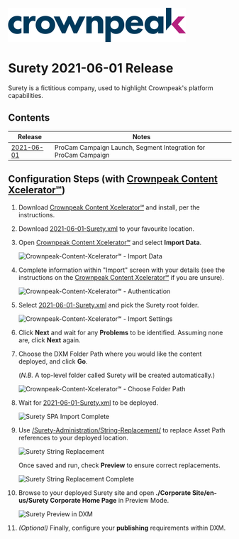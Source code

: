 <a href="https://www.crownpeak.com/" target="_blank">![Crownpeak Logo](../../images/logo/crownpeak-logo.png?raw=true "Crownpeak Logo")</a>

# Surety 2021-06-01 Release
Surety is a fictitious company, used to highlight Crownpeak's platform capabilities.

## Contents

| Release       | Notes |
| ------------- | ------------- |
| <a href="./Crownpeak-Content-Xcelerator℠/2021-06-01" target="_blank">2021-06-01</a>     | ProCam Campaign Launch, Segment Integration for ProCam Campaign |

## Configuration Steps (with <a href="https://github.com/crownpeak/content-xcelerator" target="_blank">Crownpeak Content Xcelerator℠</a>)
 1) Download <a href="https://github.com/crownpeak/content-xcelerator" target="_blank">Crownpeak Content Xcelerator℠</a> and
    install, per the instructions.

 2) Download <a href="./2021-06-01-Surety.xml" target="_blank">2021-06-01-Surety.xml</a> to your
    favourite location.

 3) Open <a href="https://github.com/crownpeak/content-xcelerator" target="_blank">Crownpeak Content Xcelerator℠</a> and
    select **Import Data**.
 
    ![Crownpeak-Content-Xcelerator℠ - Import Data](../../images/screenshots/Crownpeak-Content-Xcelerator℠/content-xcelerator-import-data.png?raw=true "Crownpeak-Content-Xcelerator℠ - Import Data")
 
 4) Complete information within "Import" screen with your details (see the instructions on the <a href="https://github.com/crownpeak/content-xcelerator" target="_blank">Crownpeak Content Xcelerator℠</a>
    if you are unsure).
    
    ![Crownpeak-Content-Xcelerator℠ - Authentication](../../images/screenshots/Crownpeak-Content-Xcelerator℠/content-xcelerator-authentication.png?raw=true "Crownpeak-Content-Xcelerator℠ - Authentication")
         
 5) Select <a href="./2021-06-01-Surety.xml" target="_blank">2021-06-01-Surety.xml</a> and pick
    the Surety root folder.
    
    ![Crownpeak-Content-Xcelerator℠ - Import Settings](../../images/screenshots/Crownpeak-Content-Xcelerator℠/content-xcelerator-import-settings.png?raw=true "Crownpeak-Content-Xcelerator℠ - Import Settings")
 
 6) Click **Next** and wait for any **Problems** to be identified. Assuming none are, click **Next** again.
 
 7) Choose the DXM Folder Path where you would like the content deployed, and click **Go**.
 
    (_N.B._ A top-level folder called Surety will be created automatically.)
 
    ![Crownpeak-Content-Xcelerator℠ - Choose Folder Path](../../images/screenshots/Crownpeak-Content-Xcelerator℠/content-xcelerator-top-folder.png?raw=true "Crownpeak-Content-Xcelerator℠ - Choose Folder Path")
        
 8) Wait for <a href="./2021-06-01-Surety.xml" target="_blank">2021-06-01-Surety.xml</a> to be deployed.
    
    ![Surety SPA Import Complete](../../images/screenshots/Crownpeak-Content-Xcelerator℠/content-xcelerator-import-complete.png?raw=true "Surety SPA Import Complete")    
    
 9) Use <a href="../../Surety-Administration/String-Replacement/" target="_blank">/Surety-Administration/String-Replacement/</a>
    to replace Asset Path references to your deployed location.
    
    ![Surety String Replacement](../../images/screenshots/Crownpeak-Content-Xcelerator℠/surety-string-replace-settings.png?raw=true "Surety String Replacement")    
    
    Once saved and run, check **Preview** to ensure correct replacements.
    
    ![Surety String Replacement Complete](../../images/screenshots/Crownpeak-Content-Xcelerator℠/surety-string-replace-preview.png?raw=true "Surety String Replacement Complete")
 
 10) Browse to your deployed Surety site and open **./Corporate Site/en-us/Surety Corporate Home Page** in Preview Mode.
  
     ![Surety Preview in DXM](../../images/screenshots/Crownpeak-Content-Xcelerator℠/surety-screenshot-1.png?raw=true "Surety Preview in DXM")
     
 11) _(Optional)_ Finally, configure your **publishing** requirements within DXM.